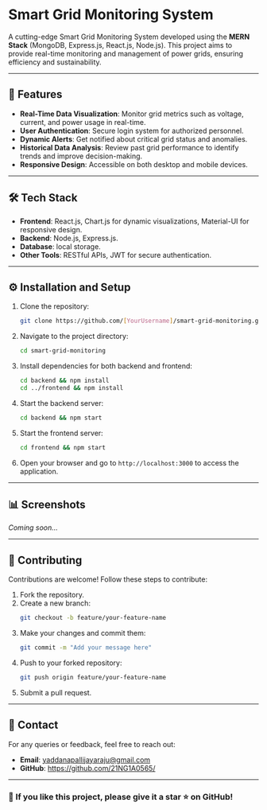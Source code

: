 # Smart Grid Monitoring System

A cutting-edge Smart Grid Monitoring System developed using the **MERN Stack** (MongoDB, Express.js, React.js, Node.js). This project aims to provide real-time monitoring and management of power grids, ensuring efficiency and sustainability.

---

## 🚀 Features

- **Real-Time Data Visualization**: Monitor grid metrics such as voltage, current, and power usage in real-time.
- **User Authentication**: Secure login system for authorized personnel.
- **Dynamic Alerts**: Get notified about critical grid status and anomalies.
- **Historical Data Analysis**: Review past grid performance to identify trends and improve decision-making.
- **Responsive Design**: Accessible on both desktop and mobile devices.

---

## 🛠️ Tech Stack

- **Frontend**: React.js, Chart.js for dynamic visualizations, Material-UI for responsive design.
- **Backend**: Node.js, Express.js.
- **Database**: local storage.
- **Other Tools**: RESTful APIs, JWT for secure authentication.

---

## ⚙️ Installation and Setup

1. Clone the repository:
   ```bash
   git clone https://github.com/[YourUsername]/smart-grid-monitoring.git
   ```
2. Navigate to the project directory:
   ```bash
   cd smart-grid-monitoring
   ```
3. Install dependencies for both backend and frontend:
   ```bash
   cd backend && npm install
   cd ../frontend && npm install
   ```
4. Start the backend server:
   ```bash
   cd backend && npm start
   ```
5. Start the frontend server:
   ```bash
   cd frontend && npm start
   ```
6. Open your browser and go to `http://localhost:3000` to access the application.

---

## 📊 Screenshots

*Coming soon...*

---

## 🤝 Contributing

Contributions are welcome! Follow these steps to contribute:

1. Fork the repository.
2. Create a new branch:
   ```bash
   git checkout -b feature/your-feature-name
   ```
3. Make your changes and commit them:
   ```bash
   git commit -m "Add your message here"
   ```
4. Push to your forked repository:
   ```bash
   git push origin feature/your-feature-name
   ```
5. Submit a pull request.

---

## 💬 Contact

For any queries or feedback, feel free to reach out:
- **Email**: yaddanapallijayaraju@gmail.com
- **GitHub**: https://github.com/21NG1A0565/

---

### 🌟 If you like this project, please give it a star ⭐ on GitHub!
